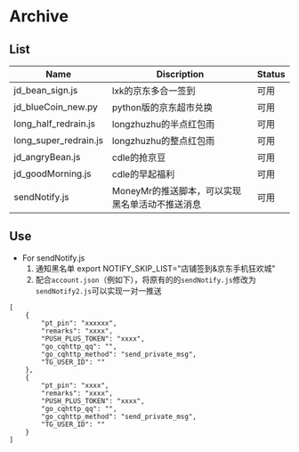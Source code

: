 # Archive

## List
|Name|Discription|Status|
|---|---|---|
|jd_bean_sign.js|lxk的京东多合一签到|可用|
|jd_blueCoin_new.py|python版的京东超市兑换|可用|
|long_half_redrain.js|longzhuzhu的半点红包雨|可用|
|long_super_redrain.js|longzhuzhu的整点红包雨|可用|
|jd_angryBean.js|cdle的抢京豆|可用|
|jd_goodMorning.js|cdle的早起福利|可用|
|sendNotify.js|MoneyMr的推送脚本，可以实现黑名单活动不推送消息|可用|

## Use

* For sendNotify.js
  1. 通知黑名单 export NOTIFY_SKIP_LIST="店铺签到&京东手机狂欢城"
  2. 配合`account.json`（例如下），将原有的的`sendNotify.js`修改为`sendNotify2.js`可以实现一对一推送
```
[
    {
        "pt_pin": "xxxxxx",
        "remarks": "xxxx",
        "PUSH_PLUS_TOKEN": "xxxx",
        "go_cqhttp_qq": "",
        "go_cqhttp_method": "send_private_msg",
        "TG_USER_ID": ""
    },
    {
        "pt_pin": "xxxx",
        "remarks": "xxxx",
        "PUSH_PLUS_TOKEN": "xxxx",
        "go_cqhttp_qq": "",
        "go_cqhttp_method": "send_private_msg",
        "TG_USER_ID": ""
    }
]
```
